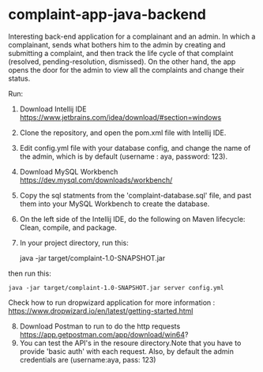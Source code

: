 # complaint-app-java-backend
Interesting back-end application for a complainant and an admin. In which a complainant, sends what bothers him to the admin by creating and submitting a complaint, and then track the life cycle of that complaint (resolved, pending-resolution, dismissed). On the other hand, the app opens the door for the admin to view all the complaints and change their status.

Run: 
1. Download Intellij IDE https://www.jetbrains.com/idea/download/#section=windows 
2. Clone the repository, and open the pom.xml file with Intellij IDE. 
3. Edit config.yml file with your database config, and change the name of the admin, which is by default (username : aya, password: 123).
4. Download MySQL Workbench https://dev.mysql.com/downloads/workbench/ 
5. Copy the sql statments from the 'complaint-database.sql' file, and past  them into your MySQL Workbench to create the database.
6. On the left side of the Intellij IDE, do the following on Maven lifecycle: Clean, compile, and package.
7. In your project directory, run this: 

    java -jar target/complaint-1.0-SNAPSHOT.jar 

then run this: 

    java -jar target/complaint-1.0-SNAPSHOT.jar server config.yml

Check how to run dropwizard application for more information : https://www.dropwizard.io/en/latest/getting-started.html

8. Download Postman to run to do the http requests https://app.getpostman.com/app/download/win64?
9. You can test the API's in the resoure directory.Note that you have to provide 'basic auth' with each request. Also, by default the admin credentials are (username:aya, pass: 123)
